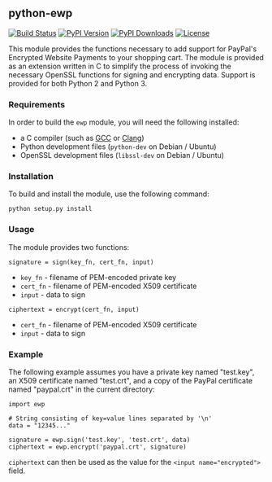 ## python-ewp

[![Build Status](https://travis-ci.org/nathan-osman/python-ewp.svg?branch=master)](https://travis-ci.org/nathan-osman/python-ewp)
[![PyPI Version](http://img.shields.io/pypi/v/ewp.svg)](https://pypi.python.org/pypi/ewp)
[![PyPI Downloads](http://img.shields.io/pypi/dm/ewp.svg)](https://pypi.python.org/pypi/ewp)
[![License](http://img.shields.io/badge/license-MIT-yellow.svg)](http://opensource.org/licenses/MIT)

This module provides the functions necessary to add support for PayPal's Encrypted Website Payments to your shopping cart. The module is provided as an extension written in C to simplify the process of invoking the necessary OpenSSL functions for signing and encrypting data. Support is provided for both Python 2 and Python 3.

### Requirements

In order to build the `ewp` module, you will need the following installed:

- a C compiler (such as [GCC](https://gcc.gnu.org/) or [Clang](http://clang.llvm.org/))
- Python development files (`python-dev` on Debian / Ubuntu)
- OpenSSL development files (`libssl-dev` on Debian / Ubuntu)

### Installation

To build and install the module, use the following command:

    python setup.py install

### Usage

The module provides two functions:

`signature = sign(key_fn, cert_fn, input)`

- `key_fn` - filename of PEM-encoded private key
- `cert_fn` - filename of PEM-encoded X509 certificate
- `input` - data to sign

`ciphertext = encrypt(cert_fn, input)`

- `cert_fn` - filename of PEM-encoded X509 certificate
- `input` - data to sign

### Example

The following example assumes you have a private key named "test.key", an X509 certificate named "test.crt", and a copy of the PayPal certificate named "paypal.crt" in the current directory:

    import ewp

    # String consisting of key=value lines separated by '\n'
    data = "12345..."

    signature = ewp.sign('test.key', 'test.crt', data)
    ciphertext = ewp.encrypt('paypal.crt', signature)

`ciphertext` can then be used as the value for the `<input name="encrypted">` field.
